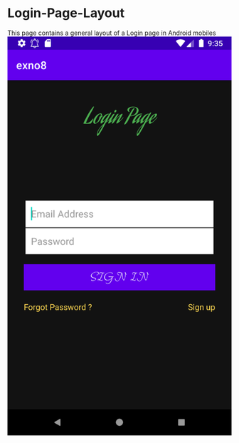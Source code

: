 # Login-Page-Layout
This page contains a general layout of a Login page in Android mobiles
![Alt text](image_login.png)
